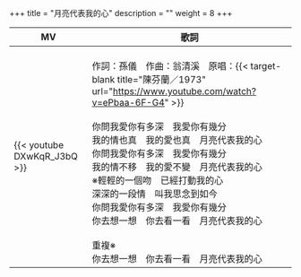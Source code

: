 +++
title = "月亮代表我的心"
description = ""
weight = 8
+++

MV  | 歌詞  
--------------|-------
{{< youtube DXwKqR_J3bQ >}}|<br/>作詞：孫儀　作曲：翁清溪　原唱：{{< target-blank title="陳芬蘭／1973" url="https://www.youtube.com/watch?v=ePbaa-6F-G4" >}}<br/><br/>你問我愛你有多深　我愛你有幾分<br/>我的情也真　我的愛也真　月亮代表我的心<br/>你問我愛你有多深　我愛你有幾分<br/>我的情不移　我的愛不變　月亮代表我的心<br/>※輕輕的一個吻　已經打動我的心<br/>深深的一段情　叫我思念到如今<br/>你問我愛你有多深　我愛你有幾分<br/>你去想一想　你去看一看　月亮代表我的心<br/><br/>重複※<br/>你去想一想　你去看一看　月亮代表我的心